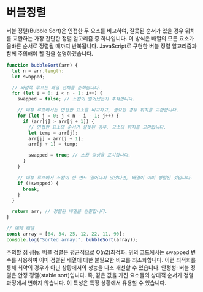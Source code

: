 # 버블정렬

버블 정렬(Bubble Sort)은 인접한 두 요소를 비교하여, 잘못된 순서가 있을 경우 위치를 교환하는 가장 간단한 정렬 알고리즘 중 하나입니다. 이 방식은 배열의 모든 요소가 올바른 순서로 정렬될 때까지 반복됩니다. JavaScript로 구현한 버블 정렬 알고리즘과 함께 주의해야 할 점을 설명하겠습니다.

```javascript
function bubbleSort(arr) {
  let n = arr.length;
  let swapped;

  // 바깥쪽 루프는 배열 전체를 순회합니다.
  for (let i = 0; i < n - 1; i++) {
    swapped = false; // 스왑이 일어났는지 추적합니다.

    // 내부 루프에서는 인접한 요소를 비교하고, 필요한 경우 위치를 교환합니다.
    for (let j = 0; j < n - i - 1; j++) {
      if (arr[j] > arr[j + 1]) {
        // 인접한 요소의 순서가 잘못된 경우, 요소의 위치를 교환합니다.
        let temp = arr[j];
        arr[j] = arr[j + 1];
        arr[j + 1] = temp;

        swapped = true; // 스왑 발생을 표시합니다.
      }
    }

    // 내부 루프에서 스왑이 한 번도 일어나지 않았다면, 배열이 이미 정렬된 것입니다.
    if (!swapped) {
      break;
    }
  }

  return arr; // 정렬된 배열을 반환합니다.
}

// 예제 배열
const array = [64, 34, 25, 12, 22, 11, 90];
console.log("Sorted array:", bubbleSort(array));
```

주의할 점
성능: 버블 정렬은 평균적으로
O(n2)최적화: 위의 코드에서는 swapped 변수를 사용하여 이미 정렬된 배열에 대한 불필요한 비교를 최소화합니다. 이런 최적화를 통해 최악의 경우가 아닌 상황에서의 성능을 다소 개선할 수 있습니다.
안정성: 버블 정렬은 안정 정렬(stable sort)입니다. 즉, 같은 값을 가진 요소들의 상대적 순서가 정렬 과정에서 변하지 않습니다. 이 특성은 특정 상황에서 유용할 수 있습니다.
